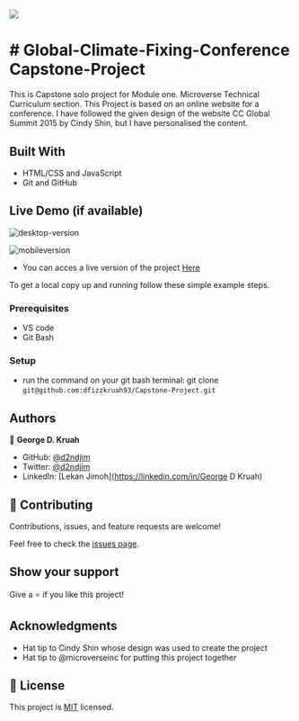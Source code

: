 # ![](https://img.shields.io/badge/Microverse-blueviolet)

# # Global-Climate-Fixing-Conference Capstone-Project

This is  Capstone solo project for Module one. Microverse Technical Curriculum section. This Project is based on an online website for a conference. I have followed the given design of the website CC Global Summit 2015 by Cindy Shin, but I have personalised the content.


## Built With

- HTML/CSS and JavaScript
- Git and GitHub

## Live Demo (if available)
![desktop-version](https://user-images.githubusercontent.com/18019955/159040875-97c3bacd-00d7-45c0-9bf6-2fe0cf79a4c1.png)

![mobileversion](https://user-images.githubusercontent.com/18019955/159040974-81ad18a4-1f02-41c7-add0-5e984e0a1a15.png)


- You can acces a live version of the project [Here](https://dfizzkruah93.github.io/Capstone-Project/)

To get a local copy up and running follow these simple example steps.

### Prerequisites
- VS code
- Git Bash
### Setup
- run the command on your git bash terminal: git clone `git@github.com:dfizzkruah93/Capstone-Project.git`
## Authors

👤 **George D. Kruah**

- GitHub: [@d2ndjim](https://github.com/dfizzkruah93)
- Twitter: [@d2ndjim](https://twitter.com/DKruah)
- LinkedIn: [Lekan Jimoh](https://linkedin.com/in/George D Kruah)
## 🤝 Contributing
Contributions, issues, and feature requests are welcome!

Feel free to check the [issues page](../../issues/).

## Show your support

Give a ⭐️ if you like this project!

## Acknowledgments

- Hat tip to Cindy Shin whose design was used to create the project
- Hat tip to @microverseinc for putting this project together
## 📝 License

This project is [MIT](./MIT.md) licensed.
